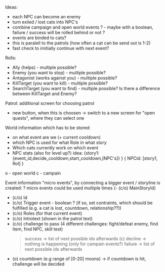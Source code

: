 Ideas:
- each NPC can become an enemy
- turn exiled / lost cats into NPC's
- combine campaign and open world events ? - maybe with a boolean, failure / success will be rolled behind or not ?
- events are binded to cats?
- this is paralell to the patrols (how often a cat can be send out is 1-2)
- fast check to imitially continue with next event?

Rolls:
- Ally (helps) - multiple possible?
- Enemy (you want to stop) - multiple possible?
- Antagonist (works against you) - multiple possible?
- KillTarget (you want to kill) - multiple possible?
- SearchTarget (you want to find) - multiple possible?
Is there a difference between KillTarget and Enemy?

Patrol:
additional screen for choosing patrol
- new button, when this is choosen -> switch to a new screen for "open quests", where they can select one

World information which has to be stored:
- on what event are we (+ current cooldown)
- which NPC is used for what Role in what story
- Which cats currently work on which event
- NPC stats (also for level up?)
idea:
{story1:{event_id,decide_cooldown,start_cooldown,[NPC's]} }
{
   NPCid: [story1, Rol]
}

o - open world
c - campain

Event information "micro events", by connecting a bigger event / storyline is created:
? micro events could be used multiple times (- (c/o) MainStoryId)
- (c/o) Id
- (c/o) Trigger event - boolean ? (if so, set contraints, which should be fulfilled (e.g. a cat is lost, countdown, relationship??))
- (c/o) Roles (for that current event)
- (c/o) Introtext (shown in the patrol text)
- (c/o) challenge to pass (4 different challenges: fight/defeat enemy, find Item, find NPC, skill test)
	> success -> list of next possible ids afterwards
	> (c) decline -> nothing is happening (only for campain events?)
	> failure -> list of next possible ids afterwards
- (o) countdown (e.g range of [0-20] moons) -> if countdown is hit, challenge will be decided